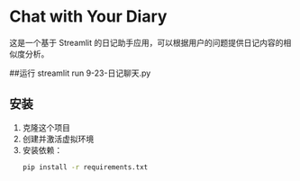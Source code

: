 # Chat with Your Diary

这是一个基于 Streamlit 的日记助手应用，可以根据用户的问题提供日记内容的相似度分析。

##运行
streamlit run 9-23-日记聊天.py
## 安装

1. 克隆这个项目
2. 创建并激活虚拟环境
3. 安装依赖：
   ```bash
   pip install -r requirements.txt
